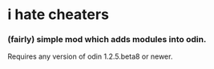 # i hate cheaters
### (fairly) simple mod which adds modules into odin.

Requires any version of odin 1.2.5.beta8 or newer.
